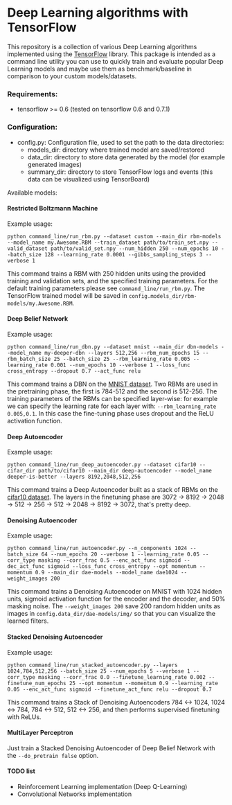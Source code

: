 # Deep Learning algorithms with TensorFlow

This repository is a collection of various Deep Learning algorithms implemented using the
[TensorFlow](http://www.tensorflow.org) library. This package is intended as a command line utility you can use to quickly train and
evaluate popular Deep Learning models and maybe use them as benchmark/baseline in comparison to your custom models/datasets.

### Requirements:

* tensorflow >= 0.6 (tested on tensorflow 0.6 and 0.7.1)

### Configuration:

* config.py: Configuration file, used to set the path to the data directories:
  * models_dir: directory where trained model are saved/restored
  * data_dir: directory to store data generated by the model (for example generated images)
  * summary_dir: directory to store TensorFlow logs and events (this data can be visualized using TensorBoard)

Available models:

#### Restricted Boltzmann Machine
Example usage:

    python command_line/run_rbm.py --dataset custom --main_dir rbm-models --model_name my.Awesome.RBM --train_dataset path/to/train_set.npy --valid_dataset path/to/valid_set.npy --num_hidden 250 --num_epochs 10 --batch_size 128 --learning_rate 0.0001 --gibbs_sampling_steps 3 --verbose 1

This command trains a RBM with 250 hidden units using the provided training and validation sets, and the specified training parameters.
For the default training parameters please see `command_line/run_rbm.py`. The TensorFlow trained model will be saved in `config.models_dir/rbm-models/my.Awesome.RBM`.

#### Deep Belief Network
Example usage:

    python command_line/run_dbn.py --dataset mnist --main_dir dbn-models --model_name my-deeper-dbn --layers 512,256 --rbm_num_epochs 15 --rbm_batch_size 25 --batch_size 25 --rbm_learning_rate 0.005 --learning_rate 0.001 --num_epochs 10 --verbose 1 --loss_func cross_entropy --dropout 0.7 --act_func relu

This command trains a DBN on the [MNIST dataset](http://yann.lecun.com/exdb/mnist/). Two RBMs are used in the pretraining phase, the first is 784-512 and the second is 512-256. The training parameters of the RBMs can
be specified layer-wise: for example we can specify the learning rate for each layer with: `--rbm_learning_rate 0.005,0.1`.
In this case the fine-tuning phase uses dropout and the ReLU activation function.

#### Deep Autoencoder
Example usage:

    python command_line/run_deep_autoencoder.py --dataset cifar10 --cifar_dir path/to/cifar10 --main_dir deep-autoencoder --model_name deeper-is-better --layers 8192,2048,512,256

This command trains a Deep Autoencoder built as a stack of RBMs on the [cifar10 dataset](https://www.cs.toronto.edu/~kriz/cifar.html). The layers in the finetuning phase are 3072 -> 8192 -> 2048 -> 512 -> 256 -> 512 -> 2048 -> 8192 -> 3072, that's pretty deep.

#### Denoising Autoencoder
Example usage:

    python command_line/run_autoencoder.py --n_components 1024 --batch_size 64 --num_epochs 20 --verbose 1 --learning_rate 0.05 --corr_type masking --corr_frac 0.5 --enc_act_func sigmoid --dec_act_func sigmoid --loss_func cross_entropy --opt momentum --momentum 0.9 --main_dir dae-models --model_name dae1024 --weight_images 200

This command trains a Denoising Autoencoder on MNIST with 1024 hidden units, sigmoid activation function for the encoder and the decoder, and 50% masking noise. The `--weight_images 200` save 200 random hidden units as images in `config.data_dir/dae-models/img/` so that you can visualize the learned filters.

#### Stacked Denoising Autoencoder
Example usage:

    python command_line/run_stacked_autoencoder.py --layers 1024,784,512,256 --batch_size 25 --num_epochs 5 --verbose 1 --corr_type masking --corr_frac 0.0 --finetune_learning_rate 0.002 --finetune_num_epochs 25 --opt momentum --momentum 0.9 --learning_rate 0.05 --enc_act_func sigmoid --finetune_act_func relu --dropout 0.7

This command trains a Stack of Denoising Autoencoders 784 <-> 1024, 1024 <-> 784, 784 <-> 512, 512 <-> 256, and then performs supervised finetuning with ReLUs.

#### MultiLayer Perceptron
Just train a Stacked Denoising Autoencoder of Deep Belief Network with the `--do_pretrain false` option.

#### TODO list
* Reinforcement Learning implementation (Deep Q-Learning)
* Convolutional Networks implementation
